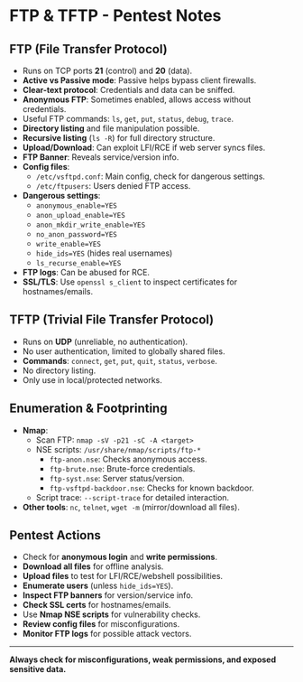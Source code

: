 # FTP & TFTP - Pentest Notes

## FTP (File Transfer Protocol)
- Runs on TCP ports **21** (control) and **20** (data).
- **Active vs Passive mode**: Passive helps bypass client firewalls.
- **Clear-text protocol**: Credentials and data can be sniffed.
- **Anonymous FTP**: Sometimes enabled, allows access without credentials.
- Useful FTP commands: `ls`, `get`, `put`, `status`, `debug`, `trace`.
- **Directory listing** and file manipulation possible.
- **Recursive listing** (`ls -R`) for full directory structure.
- **Upload/Download**: Can exploit LFI/RCE if web server syncs files.
- **FTP Banner**: Reveals service/version info.
- **Config files**:
    - `/etc/vsftpd.conf`: Main config, check for dangerous settings.
    - `/etc/ftpusers`: Users denied FTP access.
- **Dangerous settings**:
    - `anonymous_enable=YES`
    - `anon_upload_enable=YES`
    - `anon_mkdir_write_enable=YES`
    - `no_anon_password=YES`
    - `write_enable=YES`
    - `hide_ids=YES` (hides real usernames)
    - `ls_recurse_enable=YES`
- **FTP logs**: Can be abused for RCE.
- **SSL/TLS**: Use `openssl s_client` to inspect certificates for hostnames/emails.

## TFTP (Trivial File Transfer Protocol)
- Runs on **UDP** (unreliable, no authentication).
- No user authentication, limited to globally shared files.
- **Commands**: `connect`, `get`, `put`, `quit`, `status`, `verbose`.
- No directory listing.
- Only use in local/protected networks.

## Enumeration & Footprinting
- **Nmap**:
    - Scan FTP: `nmap -sV -p21 -sC -A <target>`
    - NSE scripts: `/usr/share/nmap/scripts/ftp-*`
        - `ftp-anon.nse`: Checks anonymous access.
        - `ftp-brute.nse`: Brute-force credentials.
        - `ftp-syst.nse`: Server status/version.
        - `ftp-vsftpd-backdoor.nse`: Checks for known backdoor.
    - Script trace: `--script-trace` for detailed interaction.
- **Other tools**: `nc`, `telnet`, `wget -m` (mirror/download all files).

## Pentest Actions
- Check for **anonymous login** and **write permissions**.
- **Download all files** for offline analysis.
- **Upload files** to test for LFI/RCE/webshell possibilities.
- **Enumerate users** (unless `hide_ids=YES`).
- **Inspect FTP banners** for version/service info.
- **Check SSL certs** for hostnames/emails.
- Use **Nmap NSE scripts** for vulnerability checks.
- **Review config files** for misconfigurations.
- **Monitor FTP logs** for possible attack vectors.

---
**Always check for misconfigurations, weak permissions, and exposed sensitive data.**